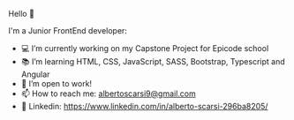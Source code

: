 Hello 👋

I'm a Junior FrontEnd developer:

- 💻 I’m currently working on my Capstone Project for Epicode school
- 📚 I’m learning HTML, CSS, JavaScript, SASS, Bootstrap, Typescript and Angular
- 🚀 I’m open to work!
- 📫 How to reach me: albertoscarsi9@gmail.com
- 📱 Linkedin: https://www.linkedin.com/in/alberto-scarsi-296ba8205/
